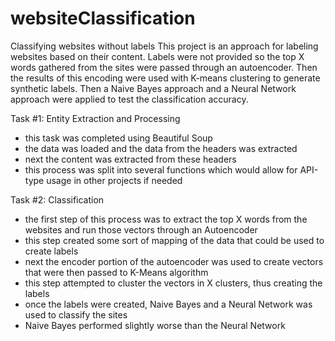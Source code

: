 # websiteClassification
Classifying websites without labels This project is an approach for labeling websites based on their content. Labels were not provided so the top X words gathered from the sites were passed through an autoencoder. Then the results of this encoding were used with K-means clustering to generate synthetic labels. Then a Naive Bayes approach and a Neural Network approach were applied to test the classification accuracy.

Task #1: Entity Extraction and Processing
- this task was completed using Beautiful Soup
- the data was loaded and the data from the headers was extracted
- next the content was extracted from these headers
- this process was split into several functions which would allow for API-type usage in other projects if needed

Task #2: Classification
- the first step of this process was to extract the top X words from the websites and run those vectors through an Autoencoder
- this step created some sort of mapping of the data that could be used to create labels
- next the encoder portion of the autoencoder was used to create vectors that were then passed to K-Means algorithm
- this step attempted to cluster the vectors in X clusters, thus creating the labels
- once the labels were created, Naive Bayes and a Neural Network was used to classify the sites
- Naive Bayes performed slightly worse than the Neural Network

